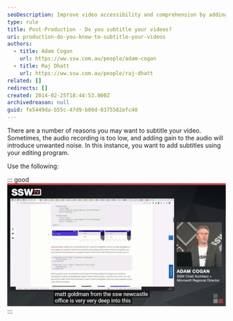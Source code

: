```yaml
---
seoDescription: Improve video accessibility and comprehension by adding subtitles that enhance audio clarity and provide a clear understanding of spoken dialogue.
type: rule
title: Post-Production - Do you subtitle your videos?
uri: production-do-you-know-to-subtitle-your-videos
authors:
  - title: Adam Cogan
    url: https://ww.ssw.com.au/people/adam-cogan
  - title: Raj Dhatt
    url: https://ww.ssw.com.au/people/raj-dhatt
related: []
redirects: []
created: 2014-02-25T18:44:53.000Z
archivedreason: null
guid: fe5449da-b55c-47d9-b09d-0375582efc48
---
```


There are a number of reasons you may want to subtitle your video. Sometimes, the audio recording is too low, and adding gain to the audio will introduce unwanted noise. In this instance, you want to add subtitles using your editing program.

<!--endintro-->

Use the following:

::: good
![Figure: Good example – The text helps people to understand what's being said on the video](subtitle-example.jpg)
:::
